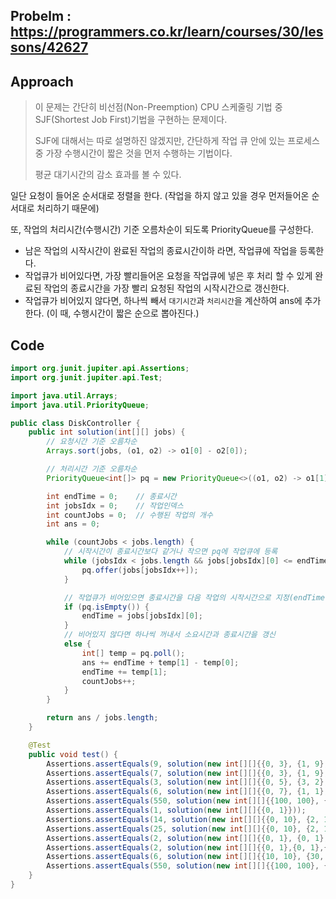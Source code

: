 ## Probelm : https://programmers.co.kr/learn/courses/30/lessons/42627

## Approach

> 이 문제는 간단히 비선점(Non-Preemption) CPU 스케줄링 기법 중 SJF(Shortest Job First)기법을 구현하는 문제이다.
>
> SJF에 대해서는 따로 설명하진 않겠지만, 간단하게 작업 큐 안에 있는 프로세스 중 가장 수행시간이 짧은 것을 먼저 수행하는 기법이다.
>
> 평균 대기시간의 감소 효과를 볼 수 있다.

일단 요청이 들어온 순서대로 정렬을 한다. (작업을 하지 않고 있을 경우 먼저들어온 순서대로 처리하기 때문에)

또, 작업의 처리시간(수행시간) 기준 오름차순이 되도록 PriorityQueue를 구성한다.

- 남은 작업의 시작시간이 완료된 작업의 종료시간이하 라면, 작업큐에 작업을 등록한다.
- 작업큐가 비어있다면, 가장 빨리들어온 요청을 작업큐에 넣은 후 처리 할 수 있게 완료된 작업의 종료시간을 가장 빨리 요청된 작업의 시작시간으로 갱신한다.
- 작업큐가 비어있지 않다면, 하나씩 빼서 `대기시간`과 `처리시간`을 계산하여 ans에 추가한다. (이 때, 수행시간이 짧은 순으로 뽑아진다.)

## Code

```java
import org.junit.jupiter.api.Assertions;
import org.junit.jupiter.api.Test;

import java.util.Arrays;
import java.util.PriorityQueue;

public class DiskController {
    public int solution(int[][] jobs) {
        // 요청시간 기준 오름차순
        Arrays.sort(jobs, (o1, o2) -> o1[0] - o2[0]);

        // 처리시간 기준 오름차순
        PriorityQueue<int[]> pq = new PriorityQueue<>((o1, o2) -> o1[1] - o2[1]);

        int endTime = 0;    // 종료시간
        int jobsIdx = 0;    // 작업인덱스
        int countJobs = 0;  // 수행된 작업의 개수
        int ans = 0;

        while (countJobs < jobs.length) {
            // 시작시간이 종료시간보다 같거나 작으면 pq에 작업큐에 등록
            while (jobsIdx < jobs.length && jobs[jobsIdx][0] <= endTime) {
                pq.offer(jobs[jobsIdx++]);
            }

            // 작업큐가 비어있으면 종료시간을 다음 작업의 시작시간으로 지정(endTime 이후에 들어온 작업)
            if (pq.isEmpty()) {
                endTime = jobs[jobsIdx][0];
            }
            // 비어있지 않다면 하나씩 꺼내서 소요시간과 종료시간을 갱신
            else {
                int[] temp = pq.poll();
                ans += endTime + temp[1] - temp[0];
                endTime += temp[1];
                countJobs++;
            }
        }

        return ans / jobs.length;
    }

    @Test
    public void test() {
        Assertions.assertEquals(9, solution(new int[][]{{0, 3}, {1, 9}, {2, 6}}));
        Assertions.assertEquals(7, solution(new int[][]{{0, 3}, {1, 9}, {2, 6}, {30, 3}}));
        Assertions.assertEquals(3, solution(new int[][]{{0, 5}, {3, 2}, {7, 2}}));
        Assertions.assertEquals(6, solution(new int[][]{{0, 7}, {1, 1}, {5, 3}}));
        Assertions.assertEquals(550, solution(new int[][]{{100, 100}, {1000, 1000}}));
        Assertions.assertEquals(1, solution(new int[][]{{0, 1}}));
        Assertions.assertEquals(14, solution(new int[][]{{0, 10}, {2, 10}, {9, 10}, {15, 2}}));
        Assertions.assertEquals(25, solution(new int[][]{{0, 10}, {2, 12}, {9, 19}, {15, 17}}));
        Assertions.assertEquals(2, solution(new int[][]{{0, 1}, {0, 1}, {0, 1}}));
        Assertions.assertEquals(2, solution(new int[][]{{0, 1},{0, 1},{0, 1},{0, 1}}));
        Assertions.assertEquals(6, solution(new int[][]{{10, 10}, {30, 10}, {50, 2}, {51, 2}}));
        Assertions.assertEquals(550, solution(new int[][]{{100, 100}, {1000, 1000}}));
    }
}

```

